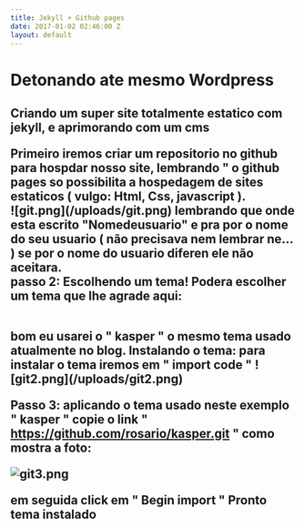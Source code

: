 ```yaml
---
title: Jekyll + Github pages
date: 2017-01-02 02:46:00 Z
layout: default
---
```


<h1> Detonando ate mesmo Wordpress </h1>
<h2>Criando um super site totalmente estatico com jekyll, e aprimorando com um cms 
<br>
<p>Primeiro iremos criar um repositorio no github para hospdar nosso site, lembrando " o github pages so possibilita a hospedagem de sites estaticos ( vulgo: Html, Css, javascript ).
<br>
![git.png](/uploads/git.png)
lembrando que onde esta escrito "Nomedeusuario" e pra por o nome do seu usuario ( não precisava nem lembrar ne... )
se por o nome do usuario diferen ele não aceitara.
<br>
<b>passo 2:</b> Escolhendo um tema!
Podera escolher um tema que lhe agrade aqui:

[](http://jekyll.tips/templates/)

<br>
bom eu usarei o " kasper " o mesmo tema usado atualmente no blog.
<b>Instalando o tema: </b>
para instalar o tema iremos em " import code "
![git2.png](/uploads/git2.png)

<b>Passo 3: </b>
aplicando o tema usado neste exemplo " kasper "
copie o link " https://github.com/rosario/kasper.git "
como mostra a foto:

![git3.png](/uploads/git3.png)

em seguida click em " Begin import "
<b>Pronto tema instalado </b>




